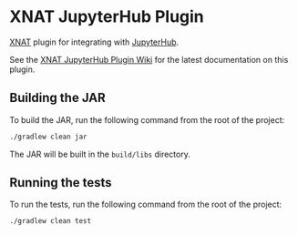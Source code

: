 # XNAT JupyterHub Plugin

[XNAT](https://www.xnat.org) plugin for integrating with [JupyterHub](https://jupyter.org/hub).

See the [XNAT JupyterHub Plugin Wiki](https://wiki.xnat.org/jupyter-integration) for the latest documentation on this 
plugin.

## Building the JAR

To build the JAR, run the following command from the root of the project:

```bash
./gradlew clean jar
```

The JAR will be built in the `build/libs` directory.

## Running the tests

To run the tests, run the following command from the root of the project:

```bash
./gradlew clean test
```
